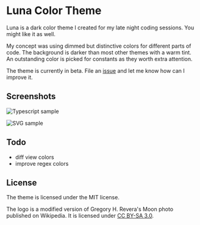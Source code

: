 # Luna Color Theme 

Luna is a dark color theme I created for my late night coding sessions.
You might like it as well.

My concept was using dimmed but distinctive colors for different parts of code.
The background is darker than most other themes with a warm tint.
An outstanding color is picked for constants as they worth extra attention.

The theme is currently in beta. 
File an [issue](https://github.com/kkeri/luna/issues) and let me know how can I improve it.

## Screenshots

![Typescript sample](https://raw.githubusercontent.com/wiki/kkeri/luna/ts.png)

![SVG sample](https://raw.githubusercontent.com/wiki/kkeri/luna/svg.png)

## Todo

- diff view colors
- improve regex colors

## License

The theme is licensed under the MIT license.

The logo is a modified version of Gregory H. Revera's Moon photo published on Wikipedia.
It is licensed under [CC BY-SA 3.0](http://creativecommons.org/licenses/by-sa/3.0).

